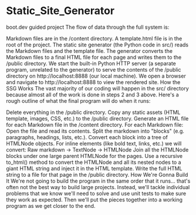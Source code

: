 # Static_Site_Generator
boot.dev guided project
The flow of data through the full system is:

Markdown files are in the /content directory. A template.html file is in the root of the project.
The static site generator (the Python code in src/) reads the Markdown files and the template file.
The generator converts the Markdown files to a final HTML file for each page and writes them to the /public directory.
We start the built-in Python HTTP server (a separate program, unrelated to the generator) to serve the contents of the /public directory on http://localhost:8888 (our local machine).
We open a browser and navigate to http://localhost:8888 to view the rendered site.
How the SSG Works
The vast majority of our coding will happen in the src/ directory because almost all of the work is done in steps 2 and 3 above. Here's a rough outline of what the final program will do when it runs:

Delete everything in the /public directory.
Copy any static assets (HTML template, images, CSS, etc.) to the /public directory.
Generate an HTML file for each Markdown file in the /content directory. For each Markdown file:
Open the file and read its contents.
Split the markdown into "blocks" (e.g. paragraphs, headings, lists, etc.).
Convert each block into a tree of HTMLNode objects. For inline elements (like bold text, links, etc.) we will convert:
Raw markdown -> TextNode -> HTMLNode
Join all the HTMLNode blocks under one large parent HTMLNode for the pages.
Use a recursive to_html() method to convert the HTMLNode and all its nested nodes to a giant HTML string and inject it in the HTML template.
Write the full HTML string to a file for that page in the /public directory.
How We're Gonna Build It
We're not going to build the program in the same order that it runs... that's often not the best way to build large projects. Instead, we'll tackle individual problems that we know we'll need to solve and use unit tests to make sure they work as expected. Then we'll put the pieces together into a working program as we get closer to the end.
